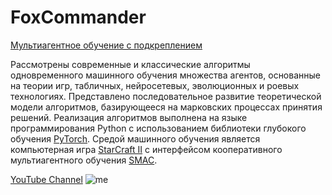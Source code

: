 # FoxCommander
[Мультиагентное обучение с подкреплением](https://bmstu.press/catalog/item/7198/) 

Рассмотрены современные и классические алгоритмы одновременного машинного обучения множества агентов, основанные на теории игр, табличных, нейросетевых, эволюционных и роевых технологиях. Представлено последовательное развитие теоретической модели алгоритмов, базирующееся на марковских процессах принятия решений. Реализация алгоритмов выполнена на языке программирования Python с использованием библиотеки глубокого обучения [PyTorch](https://github.com/pytorch/pytorch). Средой машинного обучения является компьютерная игра [StarCraft II](https://github.com/Blizzard/s2client-proto) с интерфейсом кооперативного мультиагентного обучения [SMAC](https://github.com/oxwhirl/smac).

[YouTube Channel](https://www.youtube.com/channel/UC33QPEjSlfA8P9rG0HtiH6g/videos)
![me](https://github.com/Alekat13/FoxCommander/blob/master/MARL_book_anime-m.gif)
